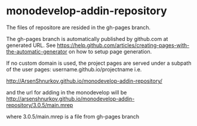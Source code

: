 monodevelop-addin-repository
==================================

The files of repositore are resided in the gh-pages branch.

The gh-pages branch is automatically published by github.com at generated URL.
See https://help.github.com/articles/creating-pages-with-the-automatic-generator
on how to setup page generation.

If no custom domain is used, the project pages are served under a subpath of the user pages:
username.github.io/projectname
i.e.

http://ArsenShnurkov.github.io/monodevelop-addin-repository/

and the url for adding in the monodevelop will be
http://arsenshnurkov.github.io/monodevelop-addin-repository/3.0.5/main.mrep

where 3.0.5/main.mrep is a file from gh-pages branch
